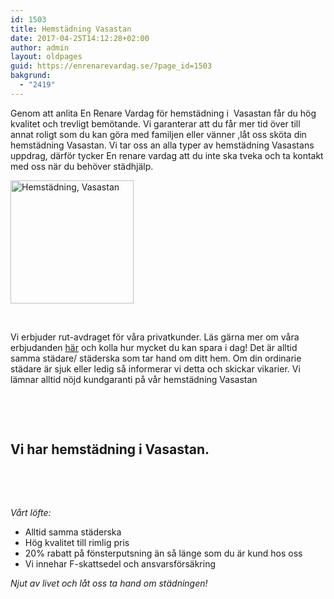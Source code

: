 ```yaml
---
id: 1503
title: Hemstädning Vasastan
date: 2017-04-25T14:12:28+02:00
author: admin
layout: oldpages
guid: https://enrenarevardag.se/?page_id=1503
bakgrund:
  - "2419"
---
```

Genom att anlita En Renare Vardag för hemstädning i  Vasastan får du hög kvalitet och trevligt bemötande. Vi garanterar att du får mer tid över till annat roligt som du kan göra med familjen eller vänner ,låt oss sköta din hemstädning Vasastan. Vi tar oss an alla typer av hemstädning Vasastans uppdrag, därför tycker En renare vardag att du inte ska tveka och ta kontakt med oss när du behöver städhjälp.

[<img class=" wp-image-1504 aligncenter" src="https://enrenarevardag.se/wp-content/uploads/2017/04/Flyttstädning-29-300x300.jpg" alt="Hemstädning, Vasastan " width="197" height="197" srcset="https://enrenarevardag.se/wp-content/uploads/2017/04/Flyttstädning-29-300x300.jpg 300w, https://enrenarevardag.se/wp-content/uploads/2017/04/Flyttstädning-29-150x150.jpg 150w, https://enrenarevardag.se/wp-content/uploads/2017/04/Flyttstädning-29-125x125.jpg 125w, https://enrenarevardag.se/wp-content/uploads/2017/04/Flyttstädning-29.jpg 450w" sizes="(max-width: 197px) 100vw, 197px" />](https://enrenarevardag.se/pris/) 

&nbsp;

Vi erbjuder rut-avdraget för våra privatkunder. Läs gärna mer om våra erbjudanden [här](https://enrenarevardag.se/erbjudanden/) och kolla hur mycket du kan spara i dag! Det är alltid samma städare/ städerska som tar hand om ditt hem. Om din ordinarie städare är sjuk eller ledig så informerar vi detta och skickar vikarier. Vi lämnar alltid nöjd kundgaranti på vår hemstädning Vasastan

&nbsp;

&nbsp;

## Vi har hemstädning i Vasastan.

&nbsp;

&nbsp;

_Vårt löfte:_

  * Alltid samma städerska
  * Hög kvalitet till rimlig pris
  * 20% rabatt på fönsterputsning än så länge som du är kund hos oss
  * Vi innehar F-skattsedel och ansvarsförsäkring

_Njut av livet och låt oss ta hand om städningen!_

&nbsp;

&nbsp;
